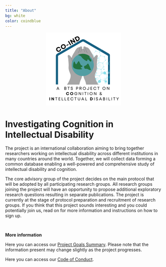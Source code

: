 ```yaml
---
title: "About"
bg: white
color: coindblue
---
```

<p align="center">
<img src="img/White_background_text.png" style="max-width:400px">
</p>

# **Investigating Cognition in Intellectual Disability**

The project is an international collaboration aiming to bring together researchers working on intellectual disability across different institutions in many countries around the world. Together, we will collect data forming a common database enabling a well-powered and comprehensive study of intellectual disability and cognition.  

The core advisory group of the project decides on the main protocol that will be adopted by all participating research groups. All research groups joining the project will have an opportunity to propose additional exploratory research questions resulting in separate publications. The project is currently at the stage of protocol preparation and recruitment of research groups. If you think that this project sounds interesting and you could potentially join us, read on for more information and instructions on how to sign up.  

<br>   
  
  
**More information**  

Here you can access our [Project Goals Summary](https://osf.io/q7p8w). Please note that the information present may change slightly as the project progresses.

Here you can access our [Code of Conduct](https://osf.io/hcrpv). 


 <br>  

